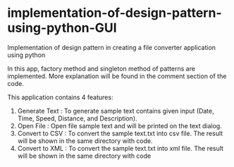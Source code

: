 # implementation-of-design-pattern-using-python-GUI
Implementation of design pattern in creating a file converter application using python

In this app, factory method and singleton method of patterns are implemented. More explanation will be found in the comment section of the code.

This application contains 4 features:
1. Generate Text : To generate sample text contains given input (Date, Time, Speed, Distance, and Description).
2. Open File : Open file sample text and will be printed on the text dialog.
3. Convert to CSV : To convert the sample text.txt into csv file. The result will be shown in the same directory with code.
4. Convert to XML : To convert the sample text.txt into xml file. The result will be shown in the same directory with code



